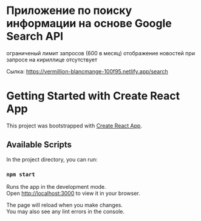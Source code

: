 # Приложение по поиску информации на основе Google Search API

ограниченый лимит запросов (600 в месяц)
отображение новостей при запросе на кириллице отсутствует

Сылка: https://vermillion-blancmange-100f95.netlify.app/search

# Getting Started with Create React App

This project was bootstrapped with [Create React App](https://github.com/facebook/create-react-app).

## Available Scripts

In the project directory, you can run:

### `npm start`

Runs the app in the development mode.\
Open [http://localhost:3000](http://localhost:3000) to view it in your browser.

The page will reload when you make changes.\
You may also see any lint errors in the console.
